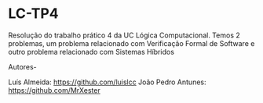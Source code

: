 # LC-TP4
Resolução do trabalho prático 4 da UC Lógica Computacional. Temos 2 problemas, um problema relacionado com Verificação Formal de Software e outro problema relacionado com Sistemas Híbridos

Autores-

Luís Almeida: https://github.com/luislcc
João Pedro Antunes: https://github.com/MrXester
